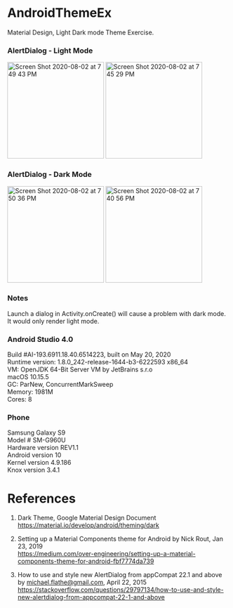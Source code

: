 # AndroidThemeEx
Material Design, Light Dark mode Theme Exercise.

### AlertDialog - Light Mode 
<img width="220" alt="Screen Shot 2020-08-02 at 7 49 43 PM" src="https://user-images.githubusercontent.com/1282659/89136453-7d28ea00-d4f9-11ea-9bb8-f1748f95baab.png"> <img width="220" alt="Screen Shot 2020-08-02 at 7 45 29 PM" src="https://user-images.githubusercontent.com/1282659/89136454-7ef2ad80-d4f9-11ea-96c0-2f575a5fc5ce.png"> 

### AlertDialog - Dark Mode 
<img width="220" alt="Screen Shot 2020-08-02 at 7 50 36 PM" src="https://user-images.githubusercontent.com/1282659/89136457-80bc7100-d4f9-11ea-9eb0-4d3625192cc8.png"> <img width="220" alt="Screen Shot 2020-08-02 at 7 40 56 PM" src="https://user-images.githubusercontent.com/1282659/89136460-831ecb00-d4f9-11ea-9a1a-265785fca485.png">

### Notes
Launch a dialog in Activity.onCreate() will cause a problem with dark mode. \
It would only render light mode.

### Android Studio 4.0
Build #AI-193.6911.18.40.6514223, built on May 20, 2020 \
Runtime version: 1.8.0_242-release-1644-b3-6222593 x86_64 \
VM: OpenJDK 64-Bit Server VM by JetBrains s.r.o \
macOS 10.15.5 \
GC: ParNew, ConcurrentMarkSweep \
Memory: 1981M \
Cores: 8 

### Phone
Samsung Galaxy S9 \
Model # SM-G960U \
Hardware version REV1.1 \
Android version 10 \
Kernel version 4.9.186 \
Knox version 3.4.1 

# References

1. Dark Theme, Google Material Design Document \
https://material.io/develop/android/theming/dark

2. Setting up a Material Components theme for Android by Nick Rout, Jan 23, 2019 \
https://medium.com/over-engineering/setting-up-a-material-components-theme-for-android-fbf7774da739

3. How to use and style new AlertDialog from appCompat 22.1 and above by michael.flathe@gmail.com, April 22, 2015 \
https://stackoverflow.com/questions/29797134/how-to-use-and-style-new-alertdialog-from-appcompat-22-1-and-above

